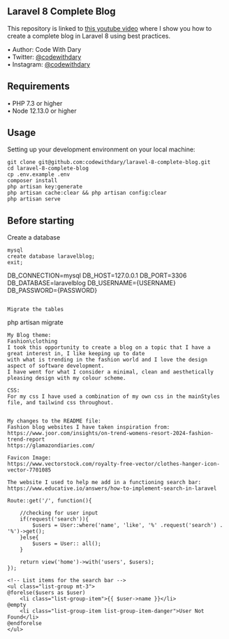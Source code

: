 ## Laravel 8 Complete Blog

This repository is linked to [this youtube video](https://www.youtube.com/watch?v=HKJDLXsTr8A&t=4710s) where I show you how to create a complete blog in Laravel 8 using best practices.

•	Author: Code With Dary <br>
•	Twitter: [@codewithdary](https://twitter.com/codewithdary) <br>
•	Instagram: [@codewithdary](https://www.instagram.com/codewithdary/) <br>

## Requirements
•	PHP 7.3 or higher <br>
•	Node 12.13.0 or higher <br>

## Usage <br>
Setting up your development environment on your local machine: <br>
```
git clone git@github.com:codewithdary/laravel-8-complete-blog.git
cd laravel-8-complete-blog
cp .env.example .env
composer install
php artisan key:generate
php artisan cache:clear && php artisan config:clear
php artisan serve
```

## Before starting <br>
Create a database <br>
```
mysql
create database laravelblog;
exit;
```


DB_CONNECTION=mysql
DB_HOST=127.0.0.1
DB_PORT=3306
DB_DATABASE=laravelblog
DB_USERNAME={USERNAME}
DB_PASSWORD={PASSWORD}
```

Migrate the tables
```
php artisan migrate
```
My Blog theme:
Fashion\clothing
I took this opportunity to create a blog on a topic that I have a great interest in, I like keeping up to date
with what is trending in the fashion world and I love the design aspect of software development. 
I have went for what I consider a minimal, clean and aesthetically pleasing design with my colour scheme.

CSS:
For my css I have used a combination of my own css in the mainStyles file, and tailwind css throughout. 


My changes to the README file:
Fashion blog websites I have taken inspiration from: 
https://www.joor.com/insights/on-trend-womens-resort-2024-fashion-trend-report
https://glamazondiaries.com/ 

Favicon Image: 
https://www.vectorstock.com/royalty-free-vector/clothes-hanger-icon-vector-7701085

The website I used to help me add in a functioning search bar:
https://www.educative.io/answers/how-to-implement-search-in-laravel

Route::get('/', function(){

    //checking for user input
    if(request('search')){
        $users = User::where('name', 'like', '%' .request('search') . '%')->get();
    }else{
        $users = User:: all();
    }
    
    return view('home')->with('users', $users);
});

<!-- List items for the search bar -->
<ul class="list-group mt-3">
@forelse($users as $user)
    <li class="list-group-item">{{ $user->name }}</li>
@empty
    <li class="list-group-item list-group-item-danger">User Not Found</li>
@endforelse
</ul> 